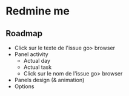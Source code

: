 # Redmine me

## Roadmap

- Click sur le texte de l'issue go> browser
- Panel activity
  - Actual day
  - Actual task
  - Click sur le nom de l'issue go> browser
- Panels design (& animation)
- Options